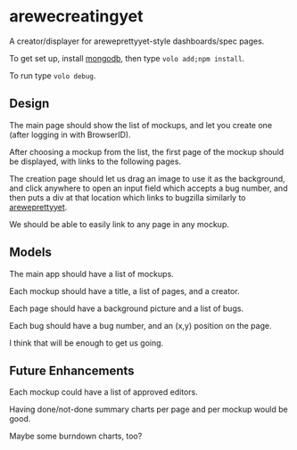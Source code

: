 arewecreatingyet
================

A creator/displayer for areweprettyyet-style dashboards/spec pages.

To get set up, install [mongodb](http://www.mongodb.org/), then type `volo add;npm install`.

To run type `volo debug`.


## Design ##

The main page should show the list of mockups, and let you create one (after logging in with BrowserID).

After choosing a mockup from the list, the first page of the mockup should be displayed, with links to the following pages.

The creation page should let us drag an image to use it as the background, and click anywhere to open an input field which accepts a bug number, and then puts a div at that location which links to bugzilla similarly to [areweprettyyet](http://areweprettyyet.com/thunderbird/).

We should be able to easily link to any page in any mockup.


## Models ##

The main app should have a list of mockups.

Each mockup should have a title, a list of pages, and a creator.

Each page should have a background picture and a list of bugs.

Each bug should have a bug number, and an (x,y) position on the page.

I think that will be enough to get us going.


## Future Enhancements ##

Each mockup could have a list of approved editors.

Having done/not-done summary charts per page and per mockup would be good.

Maybe some burndown charts, too?